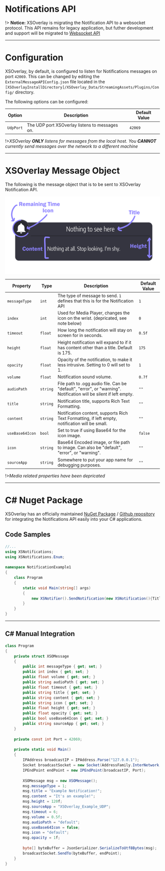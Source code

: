 # Notifications API
!> **Notice:** XSOverlay is migrating the Notification API to a websocket protocol. This API remains for legacy application, but futher development and support will be migrated to [Websocket API](../websockets/websockets#sendnotification)


***
# Configuration

XSOverlay, by default, is configured to listen for Notifications messages on port `42069`. This can be changed by editing the `ExternalMessageAPIConfig.json` file located in the `[XSOverlayInstallDirectory]/XSOverlay_Data/StreamingAssets/Plugins/Config/` directory.

The following options can be configured:

| Option | Description | Default Value |
| --- | --- | --- |
| `UdpPort` | The UDP port XSOverlay listens to messages on. | `42069` |


!>_XSOverlay **ONLY** listens for messages from the local host. You **CANNOT** currently send messages over the network to a different machine_

***
# XSOverlay Message Object

The following is the message object that is to be sent to XSOverlay Notification API.

![Notification Markup](/img/notification/NotificationMarkup.png "Notification Markup")


| Property | Type | Description | Default Value |
| --- | --- | --- | --- |
| `messageType` | `int` | The type of message to send. `1` defines that this is for the Notification API | `1` |
| `index` | `int` | Used for Media Player, changes the icon on the wrist. (depricated, see note below) | `0` |
| `timeout` | `float` | How long the notification will stay on screen for in seconds. | `0.5f` |
| `height` | `float` | Height notification will expand to if it has content other than a title. Default is 175. | `175` |
| `opacity` | `float` | Opacity of the notification, to make it less intrusive. Setting to 0 will set to 1. | `1` |
| `volume` | `float` | Notification sound volume. | `0.7f` |
| `audioPath` | `string` | File path to .ogg audio file. Can be "default", "error", or "warning". Notification will be silent if left empty. | `""` |
| `title` | `string` | Notification title, supports Rich Text Formatting. | `""` |
| `content` | `string` | Notification content, supports Rich Text Formatting, if left empty, notification will be small. | `""` |
| `useBase64Icon` | `bool` | Set to true if using Base64 for the icon image. | `false` |
| `icon` | `string` | Base64 Encoded image, or file path to image. Can also be "default", "error", or "warning". | `""` |
| `sourceApp` | `string` | Somewhere to put your app name for debugging purposes. | `""` |

!>_Media related properties have been depricated_


***
# C# Nuget Package
XSOverlay has an officially maintained [NuGet Package](https://www.nuget.org/packages/XSNotifications/) / [Github repository](https://github.com/nnaaa-vr/XSNotifications) for integrating the Notifications API easily into your C# applications.

## Code Samples
```cs
//...
using XSNotifications;
using XSNotifications.Enum;

namespace NotificationExample1
{
    class Program
    {
        static void Main(string[] args)
        {
            new XSNotifier().SendNotification(new XSNotification(){Title="Notification"});
        }
    }
}
```


***
## C# Manual Integration
```cs
class Program
{
    private struct XSOMessage
    {
        public int messageType { get; set; }
        public int index { get; set; }
        public float volume { get; set; }
        public string audioPath { get; set; }
        public float timeout { get; set; }
        public string title { get; set; }
        public string content { get; set; }
        public string icon { get; set; }
        public float height { get; set; }
        public float opacity { get; set; }
        public bool useBase64Icon { get; set; }
        public string sourceApp { get; set; }
    }

    private const int Port = 42069;

    private static void Main()
    {
        IPAddress broadcastIP = IPAddress.Parse("127.0.0.1");
        Socket broadcastSocket = new Socket(AddressFamily.InterNetwork, SocketType.Dgram, ProtocolType.Udp);
        IPEndPoint endPoint = new IPEndPoint(broadcastIP, Port);

        XSOMessage msg = new XSOMessage();
        msg.messageType = 1;
        msg.title = "Example Notification!";
        msg.content = "It's an example!";
        msg.height = 120f;
        msg.sourceApp = "XSOverlay_Example_UDP";
        msg.timeout = 6;
        msg.volume = 0.5f;
        msg.audioPath = "default";
        msg.useBase64Icon = false;
        msg.icon = "default";
        msg.opacity = 1f;

        byte[] byteBuffer = JsonSerializer.SerializeToUtf8Bytes(msg);
        broadcastSocket.SendTo(byteBuffer, endPoint);
    }
}
```